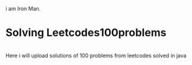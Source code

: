 i am Iron Man.<br>
# Solving Leetcodes100problems
<br> Here i will upload solutions of 100 problems from leetcodes solved in java 
